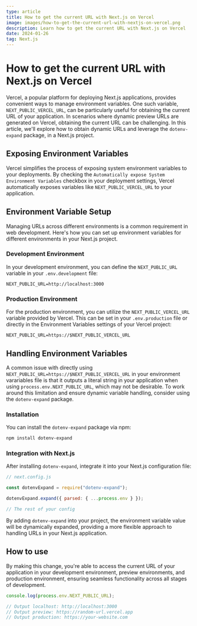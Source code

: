 ```yaml
---
type: article
title: How to get the current URL with Next.js on Vercel
image: images/how-to-get-the-current-url-with-nextjs-on-vercel.png
description: Learn how to get the current URL with Next.js on Vercel
date: 2024-01-26
tag: Next.js
---
```


# How to get the current URL with Next.js on Vercel

Vercel, a popular platform for deploying Next.js applications, provides convenient ways to manage environment variables. One such variable, `NEXT_PUBLIC_VERCEL_URL`, can be particularly useful for obtaining the current URL of your application. In scenarios where dynamic preview URLs are generated on Vercel, obtaining the current URL can be challenging. In this article, we'll explore how to obtain dynamic URLs and leverage the `dotenv-expand` package, in a Next.js project.

## Exposing Environment Variables

Vercel simplifies the process of exposing system environment variables to your deployments. By checking the `Automatically expose System Environment Variables` checkbox in your deployment settings, Vercel automatically exposes variables like `NEXT_PUBLIC_VERCEL_URL` to your application.

## Environment Variable Setup

Managing URLs across different environments is a common requirement in web development. Here's how you can set up environment variables for different environments in your Next.js project.

### Development Environment

In your development environment, you can define the `NEXT_PUBLIC_URL` variable in your `.env.development` file:

```plaintext
NEXT_PUBLIC_URL=http://localhost:3000
```

### Production Environment

For the production environment, you can utilize the `NEXT_PUBLIC_VERCEL_URL` variable provided by Vercel. This can be set in your `.env.production` file or directly in the Environment Variables settings of your Vercel project:

```plaintext
NEXT_PUBLIC_URL=https://$NEXT_PUBLIC_VERCEL_URL
```

## Handling Environment Variables

A common issue with directly using `NEXT_PUBLIC_URL=https://$NEXT_PUBLIC_VERCEL_URL` in your environment varariables file is that it outputs a literal string in your application when using `process.env.NEXT_PUBLIC_URL`, which may not be desirable. To work around this limitation and ensure dynamic variable handling, consider using the `dotenv-expand` package.

### Installation

You can install the `dotenv-expand` package via npm:

```sh
npm install dotenv-expand
```

### Integration with Next.js

After installing `dotenv-expand`, integrate it into your Next.js configuration file:

```javascript
// next.config.js

const dotenvExpand = require("dotenv-expand");

dotenvExpand.expand({ parsed: { ...process.env } });

// The rest of your config
```

By adding `dotenv-expand` into your project, the environment variable value will be dynamically expanded, providing a more flexible approach to handling URLs in your Next.js application.

## How to use

By making this change, you're able to access the current URL of your application in your development environment, preview environments, and production environment, ensuring seamless functionality across all stages of development.

```js
console.log(process.env.NEXT_PUBLIC_URL);

// Output localhost: http://localhost:3000
// Output preview: https://random-url.vercel.app
// Output production: https://your-website.com

```